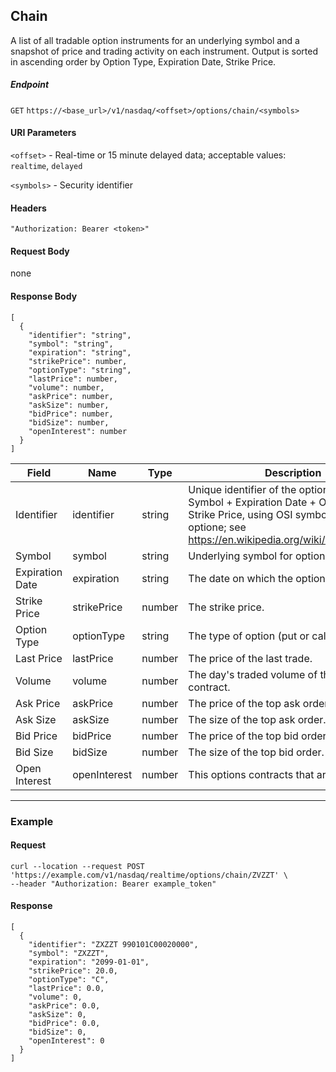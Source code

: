 ## Chain

A list of all tradable option instruments for an underlying symbol and a snapshot of price and trading activity on each instrument. Output is sorted in ascending order by Option Type, Expiration Date, Strike Price.

##### Endpoint

`GET` `https://<base_url>/v1/nasdaq/<offset>/options/chain/<symbols>`

#### URI Parameters

`<offset>` - Real-time or 15 minute delayed data; acceptable values: `realtime`, `delayed`

`<symbols>` - Security identifier

#### Headers

`"Authorization: Bearer <token>"`

#### Request Body

none

#### Response Body

```
[
  {
    "identifier": "string",
    "symbol": "string",
    "expiration": "string",
    "strikePrice": number,
    "optionType": "string",
    "lastPrice": number,
    "volume": number,
    "askPrice": number,
    "askSize": number,
    "bidPrice": number,
    "bidSize": number,
    "openInterest": number
  }
]
```

| Field | Name | Type | Description |
|-------|------|------|-------------|
|Identifier|identifier|string |Unique identifier of the options contract: Symbol + Expiration Date + Option Type + Strike Price, using OSI symbology for all US optione; see https://en.wikipedia.org/wiki/Option_symbol. |
|Symbol|symbol|string|Underlying symbol for option.|
|Expiration Date|expiration|string|The date on which the option expires. |
|Strike Price|strikePrice|number|The strike price.|
|Option Type|optionType|string|The type of option (put or call).|
|Last Price|lastPrice|number|The price of the last trade.|
|Volume|volume|number|The day's traded volume of this options contract.|
|Ask Price|askPrice|number|The price of the top ask order.|
|Ask Size|askSize|number|The size of the top ask order.|
|Bid Price|bidPrice|number|The price of the top bid order.|
|Bid Size|bidSize|number|The size of the top bid order.|
|Open Interest|openInterest|number|This options contracts that are still open.|

---


### Example

#### Request

```
curl --location --request POST 'https://example.com/v1/nasdaq/realtime/options/chain/ZVZZT' \
--header "Authorization: Bearer example_token"
```

#### Response

```
[
  {
    "identifier": "ZXZZT 990101C00020000",
    "symbol": "ZXZZT",
    "expiration": "2099-01-01",
    "strikePrice": 20.0,
    "optionType": "C",
    "lastPrice": 0.0,
    "volume": 0,
    "askPrice": 0.0,
    "askSize": 0,
    "bidPrice": 0.0,
    "bidSize": 0,
    "openInterest": 0
  }
]
```
